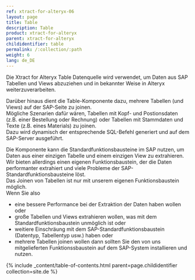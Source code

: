 ```yaml
---
ref: xtract-for-alteryx-06
layout: page
title: Table
description: Table
product: xtract-for-alteryx
parent: xtract-for-alteryx
childidentifier: table
permalink: /:collection/:path
weight: 6
lang: de_DE
---
```


Die Xtract for Alteryx Table Datenquelle wird verwendet, um Daten aus SAP Tabellen und Views abzuziehen und in bekannter Weise in Alteryx weiterzuverarbeiten. <br> 

Darüber hinaus dient die Table-Komponente dazu, mehrere Tabellen (und Views) auf der SAP-Seite zu joinen.<br> 
Mögliche Szenarien dafür wären, Tabellen mit Kopf- und Postionsdaten (z.B. einer Bestellung oder Rechnung) oder Tabellen mit Stammdaten und Texte (z.B. eines Materials) zu joinen.<br> 
Dazu wird dynamisch der entsprechende SQL-Befehl generiert und auf dem SAP-Server ausgeführt.<br> 

Die Komponente kann die Standardfunktionsbausteine im SAP nutzen, um Daten aus einer einzigen Tabelle und  einem einzigen View zu extrahieren. <br> 
Wir bieten allerdings einen eigenen Funktionsbaustein, der die Daten performanter extrahiert und viele Probleme der SAP-Standardfunktionsbausteine löst.<br> 
Das Joinen von Tabellen ist nur mit unserem eigenen Funktionsbaustein möglich. <br> 
Wenn Sie also 
- eine bessere Performance bei der Extraktion der Daten haben wollen oder 
- große Tabellen und Views extrahieren wollen, was mit dem Standardfunktionsbaustein unmöglich ist oder 
- weitiere Einschräung mit dem SAP-Standardfunktionsbaustein (Datentyp, Tabellentyp usw.) haben oder 
- mehrere Tabellen joinen wollen
dann sollten Sie den von uns mitgelieferten Funktionssbaustein auf dem SAP-System installieren und nutzen.<br> 

{% include _content/table-of-contents.html parent=page.childidentifier collection=site.de %}